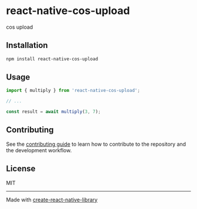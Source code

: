 # react-native-cos-upload

cos upload

## Installation

```sh
npm install react-native-cos-upload
```

## Usage

```js
import { multiply } from 'react-native-cos-upload';

// ...

const result = await multiply(3, 7);
```

## Contributing

See the [contributing guide](CONTRIBUTING.md) to learn how to contribute to the repository and the development workflow.

## License

MIT

---

Made with [create-react-native-library](https://github.com/callstack/react-native-builder-bob)
